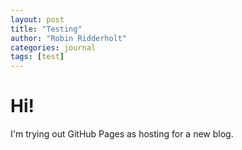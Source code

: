 ```yaml
---
layout: post
title: "Testing"
author: "Robin Ridderholt"
categories: journal
tags: [test]
---
```


# Hi!
I'm trying out GitHub Pages as hosting for a new blog.

